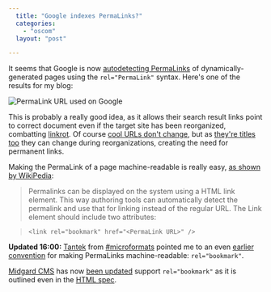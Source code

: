 ```yaml
---
  title: "Google indexes PermaLinks?"
  categories: 
    - "oscom"
  layout: "post"

---
```

It seems that Google is now [autodetecting PermaLinks][1] of dynamically-generated pages using the `rel="PermaLink"` syntax. Here's one of the results for my blog:

![PermaLink URL used on Google](https://d2vqpl3tx84ay5.cloudfront.net/google-permalinks.jpg)

This is probably a really good idea, as it allows their search result links point to correct document even if the target site has been reorganized, combatting [linkrot][2]. Of course [cool URLs don't change][4], but as [they're titles too][5] they can change during reorganizations, creating the need for permanent links.

Making the PermaLink of a page machine-readable is really easy, [as shown by WikiPedia][3]:

> Permalinks can be displayed on the system using a HTML link element. This way authoring tools can automatically detect the permalink and use that for linking instead of the regular URL. The Link element should include two attributes: 

> `<link rel="bookmark" href="<PermaLink URL>" />`

__Updated 16:00:__ [Tantek][6] from [#microformats][8] pointed me to an even [earlier convention][7] for making PermaLinks machine-readable: `rel="bookmark"`.

[Midgard CMS][9] has now [been updated][11] support `rel="bookmark"` as it is outlined even in the [HTML spec][12].

[1]: http://bergie.iki.fi/midcom-permalink-7e547e60752b061c1589f037f2b6d77d
[2]: http://www.useit.com/alertbox/980614.html
[3]: http://en.wikipedia.org/wiki/Permalink
[4]: http://www.w3.org/Provider/Style/URI
[5]: http://weblog.infoworld.com/udell/misc/oscom/urlsAreTitlesToo.html
[6]: http://tantek.com/log/2002/11.html#L20021124t1454
[7]: http://annevankesteren.nl/2003/08/putting-relbookmark-to-work
[8]: http://www.microformats.org/<
[9]: http://www.midgard-project.org/
[10]: http://wordpress.org/
[11]: http://midcom.tigris.org/source/browse/midcom/fs-midcom/midcom-template/midcom-template.xml?r1=1.32&r2=1.33
[12]: http://www.w3.org/TR/REC-html40/types.html#h-6.12

